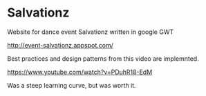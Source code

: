 Salvationz
==========

Website for dance event Salvationz written in google GWT


http://event-salvationz.appspot.com/

Best practices and design patterns from this video are implemnted.

https://www.youtube.com/watch?v=PDuhR18-EdM

Was a steep learning curve, but was worth it.

